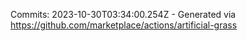 Commits: 2023-10-30T03:34:00.254Z - Generated via https://github.com/marketplace/actions/artificial-grass
<br>
